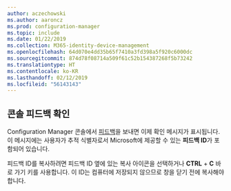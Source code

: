 ```yaml
---
author: aczechowski
ms.author: aaroncz
ms.prod: configuration-manager
ms.topic: include
ms.date: 01/22/2019
ms.collection: M365-identity-device-management
ms.openlocfilehash: 64d070e4dd35b65f7410a3fd398a5f920c6000dc
ms.sourcegitcommit: 874d78f08714a509f61c52b154387268f5b73242
ms.translationtype: HT
ms.contentlocale: ko-KR
ms.lasthandoff: 02/12/2019
ms.locfileid: "56143143"
---
```

## <a name="bkmk_feedback"></a> 콘솔 피드백 확인
<!--3556010-->

Configuration Manager 콘솔에서 [피드백](/sccm/core/understand/find-help#product-feedback)을 보내면 이제 확인 메시지가 표시됩니다. 이 메시지에는 사용자가 추적 식별자로서 Microsoft에 제공할 수 있는 **피드백 ID**가 포함되어 있습니다. 

피드백 ID를 복사하려면 피드백 ID 옆에 있는 복사 아이콘을 선택하거나 **CTRL** + **C** 바로 가기 키를 사용합니다. 이 ID는 컴퓨터에 저장되지 않으므로 창을 닫기 전에 복사해야 합니다. 

